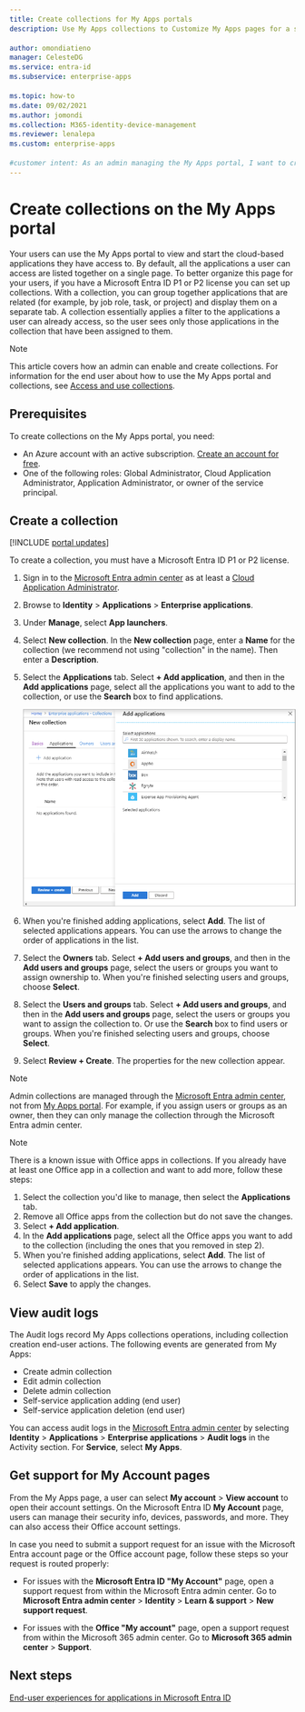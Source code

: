 ```yaml
---
title: Create collections for My Apps portals
description: Use My Apps collections to Customize My Apps pages for a simpler My Apps experience for your users. Organize applications into groups with separate tabs.

author: omondiatieno
manager: CelesteDG
ms.service: entra-id
ms.subservice: enterprise-apps

ms.topic: how-to
ms.date: 09/02/2021
ms.author: jomondi
ms.collection: M365-identity-device-management
ms.reviewer: lenalepa
ms.custom: enterprise-apps

#customer intent: As an admin managing the My Apps portal, I want to create collections to better organize the applications available to users, so that they can easily find and access the applications that are relevant to their job role, task, or project.
---
```


# Create collections on the My Apps portal

Your users can use the My Apps portal to view and start the cloud-based applications they have access to. By default, all the applications a user can access are listed together on a single page. To better organize this page for your users, if you have a Microsoft Entra ID P1 or P2 license you can set up collections. With a collection, you can group together applications that are related (for example, by job role, task, or project) and display them on a separate tab. A collection essentially applies a filter to the applications a user can already access, so the user sees only those applications in the collection that have been assigned to them.

> [!NOTE]
> This article covers how an admin can enable and create collections. For information for the end user about how to use the My Apps portal and collections, see [Access and use collections](https://support.microsoft.com/account-billing/organize-apps-using-collections-in-the-my-apps-portal-2dae6b8a-d8b0-4a16-9a5d-71ed4d6a6c1d).

## Prerequisites

To create collections on the My Apps portal, you need:

- An Azure account with an active subscription. [Create an account for free](https://azure.microsoft.com/free/?WT.mc_id=A261C142F).
- One of the following roles: Global Administrator, Cloud Application Administrator, Application Administrator, or owner of the service principal.

## Create a collection

[!INCLUDE [portal updates](~/includes/portal-update.md)]

To create a collection, you must have a Microsoft Entra ID P1 or P2 license.

1. Sign in to the [Microsoft Entra admin center](https://entra.microsoft.com) as at least a [Cloud Application Administrator](~/identity/role-based-access-control/permissions-reference.md#cloud-application-administrator). 
1. Browse to **Identity** > **Applications** > **Enterprise applications**.
1. Under **Manage**, select **App launchers**.
1. Select **New collection**. In the **New collection** page, enter a **Name** for the collection (we recommend not using "collection" in the name). Then enter a **Description**.
1. Select the **Applications** tab. Select **+ Add application**, and then in the **Add applications** page, select all the applications you want to add to the collection, or use the **Search** box to find applications.

   ![Add an application to the collection](media/acces-panel-collections/add-applications.png)

1. When you're finished adding applications, select **Add**. The list of selected applications appears. You can use the arrows to change the order of applications in the list.
1. Select the **Owners** tab. Select **+ Add users and groups**, and then in the **Add users and groups** page, select the users or groups you want to assign ownership to. When you're finished selecting users and groups, choose **Select**.
1. Select the **Users and groups** tab. Select **+ Add users and groups**, and then in the **Add users and groups** page, select the users or groups you want to assign the collection to. Or use the **Search** box to find users or groups. When you're finished selecting users and groups, choose **Select**.
1. Select **Review + Create**. The properties for the new collection appear.

> [!NOTE]
> Admin collections are managed through the [Microsoft Entra admin center](https://entra.microsoft.com), not from [My Apps portal](https://myapps.microsoft.com). For example, if you assign users or groups as an owner, then they can only manage the collection through the Microsoft Entra admin center.

> [!NOTE]
> There is a known issue with Office apps in collections. If you already have at least one Office app in a collection and want to add more, follow these steps: 
> 1. Select the collection you'd like to manage, then select the **Applications** tab.
> 1. Remove all Office apps from the collection but do not save the changes.
> 1. Select **+ Add application**.
> 1. In the **Add applications** page, select all the Office apps you want to add to the collection (including the ones that you removed in step 2).
> 1. When you're finished adding applications, select **Add**. The list of selected applications appears. You can use the arrows to change the order of applications in the list.
> 1. Select **Save** to apply the changes.

## View audit logs

The Audit logs record My Apps collections operations, including collection creation end-user actions. The following events are generated from My Apps:

- Create admin collection
- Edit admin collection
- Delete admin collection
- Self-service application adding (end user)
- Self-service application deletion (end user)

You can access audit logs in the [Microsoft Entra admin center](https://entra.microsoft.com) by selecting **Identity** > **Applications** > **Enterprise applications** > **Audit logs** in the Activity section. For **Service**, select **My Apps**.

## Get support for My Account pages

From the My Apps page, a user can select **My account** > **View account** to open their account settings. On the Microsoft Entra ID **My Account** page, users can manage their security info, devices, passwords, and more. They can also access their Office account settings.

In case you need to submit a support request for an issue with the Microsoft Entra account page or the Office account page, follow these steps so your request is routed properly:

- For issues with the **Microsoft Entra ID "My Account"** page, open a support request from within the Microsoft Entra admin center. Go to **Microsoft Entra admin center** > **Identity** > **Learn & support** > **New support request**.

- For issues with the **Office "My account"** page, open a support request from within the Microsoft 365 admin center. Go to **Microsoft 365 admin center** > **Support**.

## Next steps

[End-user experiences for applications in Microsoft Entra ID](end-user-experiences.md)
